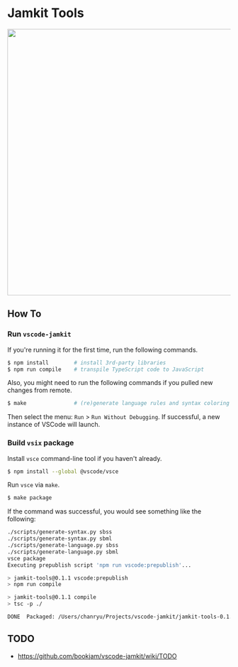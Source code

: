 # Jamkit Tools

<img src="https://user-images.githubusercontent.com/1925108/212315307-d1e3e715-9a3d-48d8-b1e8-b8fe117bdf12.gif" width="600" />

## How To

### Run `vscode-jamkit`

If you're running it for the first time, run the following commands.
```bash
$ npm install        # install 3rd-party libraries
$ npm run compile    # transpile TypeScript code to JavaScript
```

Also, you might need to run the following commands if you pulled new changes from remote.
```bash
$ make               # (re)generate language rules and syntax coloring files
```

Then select the menu: `Run` > `Run Without Debugging`. If successful, a new instance of VSCode will launch.

### Build `vsix` package

Install `vsce` command-line tool if you haven't already.
```bash
$ npm install --global @vscode/vsce
```
Run `vsce` via `make`.
```bash
$ make package
```

If the command was successful, you would see something like the following:
```bash
./scripts/generate-syntax.py sbss
./scripts/generate-syntax.py sbml
./scripts/generate-language.py sbss
./scripts/generate-language.py sbml
vsce package
Executing prepublish script 'npm run vscode:prepublish'...

> jamkit-tools@0.1.1 vscode:prepublish
> npm run compile

> jamkit-tools@0.1.1 compile
> tsc -p ./

DONE  Packaged: /Users/chanryu/Projects/vscode-jamkit/jamkit-tools-0.1.1.vsix (69 files, 55.91KB)
```

## TODO

- https://github.com/bookjam/vscode-jamkit/wiki/TODO
